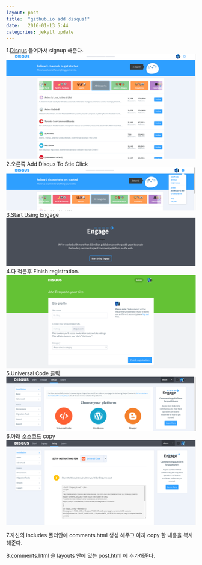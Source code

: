```yaml
---
layout: post
title:  "github.io add disqus!"
date:   2016-01-13 5:44
categories: jekyll update
---
```


1.<a href="https://disqus.com/">Disqus</a> 들어가서 signup 해준다.
![disqus1](https://raw.githubusercontent.com/ekeon/ekeon.github.io/master/image/disqus1.png)
2.오른쪽 Add Disqus To Stie Click
![disqus2](https://raw.githubusercontent.com/ekeon/ekeon.github.io/master/image/disqus2.png)
3.Start Using Engage
![disqus3](https://raw.githubusercontent.com/ekeon/ekeon.github.io/master/image/disqus3.png)
4.다 적은후 Finish registration.
![disqus4](https://raw.githubusercontent.com/ekeon/ekeon.github.io/master/image/disqus4.png)
5.Universal Code 클릭
![disqus5](https://raw.githubusercontent.com/ekeon/ekeon.github.io/master/image/disqus5.png)
6.아래 소스코드 copy
![disqus6](https://raw.githubusercontent.com/ekeon/ekeon.github.io/master/image/disqus6.png)

7.자신의 includes 폴더안에 comments.html 생성 해주고 아까 copy 한 내용을 복사해준다.

8.comments.html 을 layouts 안에 있는 post.html 에 추가해준다.